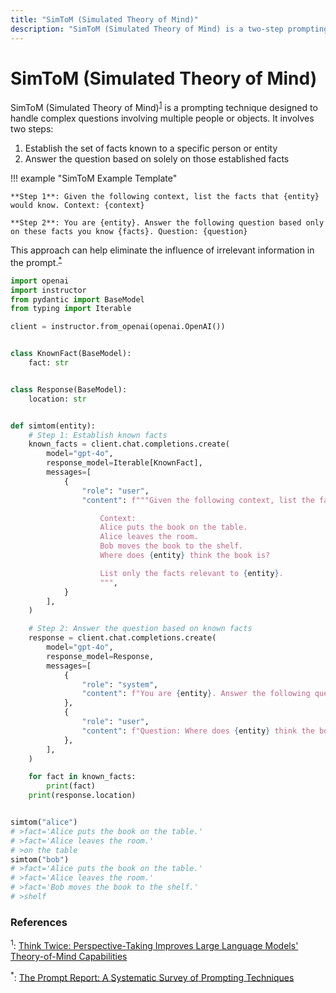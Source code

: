 ```yaml
---
title: "SimToM (Simulated Theory of Mind)"
description: "SimToM (Simulated Theory of Mind) is a two-step prompting technique that focuses on improving the LLM's handling of complex questions involving multiple people or objects"
---
```


# SimToM (Simulated Theory of Mind)

SimToM (Simulated Theory of Mind)<sup><a href="https://arxiv.org/abs/2311.10227">1</a></sup> is a prompting technique designed to handle complex questions involving multiple people or objects. It involves two steps:

1. Establish the set of facts known to a specific person or entity
2. Answer the question based on solely on those established facts

!!! example "SimToM Example Template"

    **Step 1**: Given the following context, list the facts that {entity} would know. Context: {context}

    **Step 2**: You are {entity}. Answer the following question based only on these facts you know {facts}. Question: {question}

This approach can help eliminate the influence of irrelevant information in the prompt.<sup><a href="https://arxiv.org/abs/2406.06608">\*</a></sup>

```python
import openai
import instructor
from pydantic import BaseModel
from typing import Iterable

client = instructor.from_openai(openai.OpenAI())


class KnownFact(BaseModel):
    fact: str


class Response(BaseModel):
    location: str


def simtom(entity):
    # Step 1: Establish known facts
    known_facts = client.chat.completions.create(
        model="gpt-4o",
        response_model=Iterable[KnownFact],
        messages=[
            {
                "role": "user",
                "content": f"""Given the following context, list the facts that {entity} would know:

                    Context:
                    Alice puts the book on the table.
                    Alice leaves the room.
                    Bob moves the book to the shelf.
                    Where does {entity} think the book is?

                    List only the facts relevant to {entity}.
                    """,
            }
        ],
    )

    # Step 2: Answer the question based on known facts
    response = client.chat.completions.create(
        model="gpt-4o",
        response_model=Response,
        messages=[
            {
                "role": "system",
                "content": f"You are {entity}. Answer the following question based only on these facts you know: {" ".join([str(fact) for fact in known_facts])}",
            },
            {
                "role": "user",
                "content": f"Question: Where does {entity} think the book is?",
            },
        ],
    )

    for fact in known_facts:
        print(fact)
    print(response.location)


simtom("alice")
# >fact='Alice puts the book on the table.'
# >fact='Alice leaves the room.'
# >on the table
simtom("bob")
# >fact='Alice puts the book on the table.'
# >fact='Alice leaves the room.'
# >fact='Bob moves the book to the shelf.'
# >shelf
```

### References

<sup id="ref-1">1</sup>: [Think Twice: Perspective-Taking Improves Large Language Models' Theory-of-Mind Capabilities](https://arxiv.org/abs/2311.10227)

<sup id="ref-asterisk">\*</sup>: [The Prompt Report: A Systematic Survey of Prompting Techniques](https://arxiv.org/abs/2406.06608)
